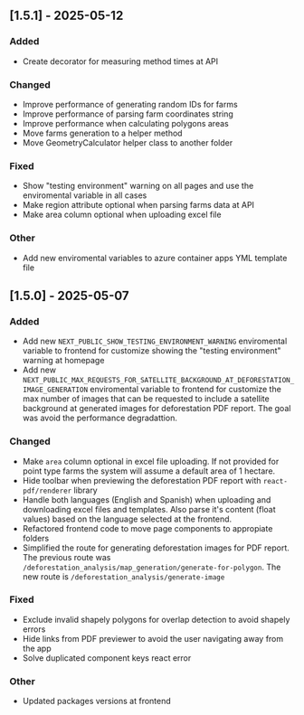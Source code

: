 ## [1.5.1] - 2025-05-12

### Added

- Create decorator for measuring method times at API

### Changed

- Improve performance of generating random IDs for farms
- Improve performance of parsing farm coordinates string
- Improve performance when calculating polygons areas
- Move farms generation to a helper method
- Move GeometryCalculator helper class to another folder

### Fixed

- Show "testing environment" warning on all pages and use the enviromental variable in all cases
- Make region attribute optional when parsing farms data at API
- Make area column optional when uploading excel file

### Other

- Add new enviromental variables to azure container apps YML template file

## [1.5.0] - 2025-05-07

### Added

- Add new `NEXT_PUBLIC_SHOW_TESTING_ENVIRONMENT_WARNING` enviromental variable to frontend for customize showing the "testing environment" warning at homepage
- Add new `NEXT_PUBLIC_MAX_REQUESTS_FOR_SATELLITE_BACKGROUND_AT_DEFORESTATION_IMAGE_GENERATION` enviromental variable to frontend for customize the max number of images that can be requested to include a satellite background at generated images for deforestation PDF report. The goal was avoid the performance degradattion.

### Changed

- Make `area` column optional in excel file uploading. If not provided for point type farms the system will assume a default area of 1 hectare.
- Hide toolbar when previewing the deforestation PDF report with `react-pdf/renderer` library
- Handle both languages (English and Spanish) when uploading and downloading excel files and templates. Also parse it's content (float values) based on the language selected at the frontend.
- Refactored frontend code to move page components to appropiate folders
- Simplified the route for generating deforestation images for PDF report. The previous route was `/deforestation_analysis/map_generation/generate-for-polygon`. The new route is `/deforestation_analysis/generate-image`

### Fixed

- Exclude invalid shapely polygons for overlap detection to avoid shapely errors
- Hide links from PDF previewer to avoid the user navigating away from the app
- Solve duplicated component keys react error

### Other

- Updated packages versions at frontend
